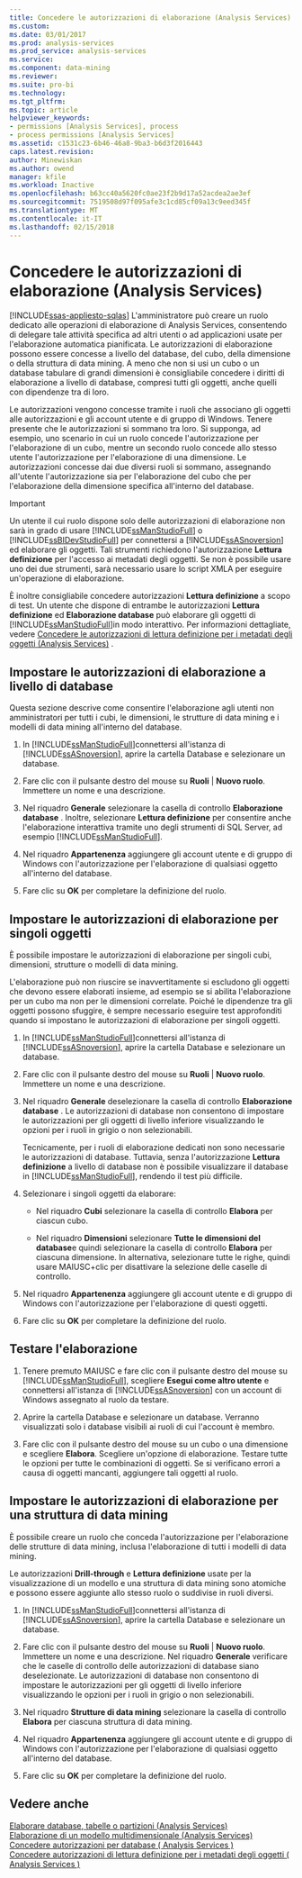 ```yaml
---
title: Concedere le autorizzazioni di elaborazione (Analysis Services) | Documenti Microsoft
ms.custom: 
ms.date: 03/01/2017
ms.prod: analysis-services
ms.prod_service: analysis-services
ms.service: 
ms.component: data-mining
ms.reviewer: 
ms.suite: pro-bi
ms.technology: 
ms.tgt_pltfrm: 
ms.topic: article
helpviewer_keywords:
- permissions [Analysis Services], process
- process permissions [Analysis Services]
ms.assetid: c1531c23-6b46-46a8-9ba3-b6d3f2016443
caps.latest.revision: 
author: Minewiskan
ms.author: owend
manager: kfile
ms.workload: Inactive
ms.openlocfilehash: b63cc40a5620fc0ae23f2b9d17a52acdea2ae3ef
ms.sourcegitcommit: 7519508d97f095afe3c1cd85cf09a13c9eed345f
ms.translationtype: MT
ms.contentlocale: it-IT
ms.lasthandoff: 02/15/2018
---
```

# <a name="grant-process-permissions-analysis-services"></a>Concedere le autorizzazioni di elaborazione (Analysis Services)
[!INCLUDE[ssas-appliesto-sqlas](../../includes/ssas-appliesto-sqlas.md)]
L'amministratore può creare un ruolo dedicato alle operazioni di elaborazione di Analysis Services, consentendo di delegare tale attività specifica ad altri utenti o ad applicazioni usate per l'elaborazione automatica pianificata. Le autorizzazioni di elaborazione possono essere concesse a livello del database, del cubo, della dimensione o della struttura di data mining. A meno che non si usi un cubo o un database tabulare di grandi dimensioni è consigliabile concedere i diritti di elaborazione a livello di database, compresi tutti gli oggetti, anche quelli con dipendenze tra di loro.  
  
 Le autorizzazioni vengono concesse tramite i ruoli che associano gli oggetti alle autorizzazioni e gli account utente e di gruppo di Windows. Tenere presente che le autorizzazioni si sommano tra loro. Si supponga, ad esempio, uno scenario in cui un ruolo concede l'autorizzazione per l'elaborazione di un cubo, mentre un secondo ruolo concede allo stesso utente l'autorizzazione per l'elaborazione di una dimensione. Le autorizzazioni concesse dai due diversi ruoli si sommano, assegnando all'utente l'autorizzazione sia per l'elaborazione del cubo che per l'elaborazione della dimensione specifica all'interno del database.  
  
> [!IMPORTANT]  
>  Un utente il cui ruolo dispone solo delle autorizzazioni di elaborazione non sarà in grado di usare [!INCLUDE[ssManStudioFull](../../includes/ssmanstudiofull-md.md)] o [!INCLUDE[ssBIDevStudioFull](../../includes/ssbidevstudiofull-md.md)] per connettersi a [!INCLUDE[ssASnoversion](../../includes/ssasnoversion-md.md)] ed elaborare gli oggetti. Tali strumenti richiedono l'autorizzazione **Lettura definizione** per l'accesso ai metadati degli oggetti. Se non è possibile usare uno dei due strumenti, sarà necessario usare lo script XMLA per eseguire un'operazione di elaborazione.  
>   
>  È inoltre consigliabile concedere autorizzazioni **Lettura definizione** a scopo di test. Un utente che dispone di entrambe le autorizzazioni **Lettura definizione** ed **Elaborazione database** può elaborare gli oggetti di [!INCLUDE[ssManStudioFull](../../includes/ssmanstudiofull-md.md)]in modo interattivo. Per informazioni dettagliate, vedere [Concedere le autorizzazioni di lettura definizione per i metadati degli oggetti &#40;Analysis Services&#41;](../../analysis-services/multidimensional-models/grant-read-definition-permissions-on-object-metadata-analysis-services.md) .  
  
## <a name="set-processing-permissions-at-the-database-level"></a>Impostare le autorizzazioni di elaborazione a livello di database  
 Questa sezione descrive come consentire l'elaborazione agli utenti non amministratori per tutti i cubi, le dimensioni, le strutture di data mining e i modelli di data mining all'interno del database.  
  
1.  In [!INCLUDE[ssManStudioFull](../../includes/ssmanstudiofull-md.md)]connettersi all'istanza di [!INCLUDE[ssASnoversion](../../includes/ssasnoversion-md.md)], aprire la cartella Database e selezionare un database.  
  
2.  Fare clic con il pulsante destro del mouse su **Ruoli** | **Nuovo ruolo**. Immettere un nome e una descrizione.  
  
3.  Nel riquadro **Generale** selezionare la casella di controllo **Elaborazione database** . Inoltre, selezionare **Lettura definizione** per consentire anche l'elaborazione interattiva tramite uno degli strumenti di SQL Server, ad esempio [!INCLUDE[ssManStudioFull](../../includes/ssmanstudiofull-md.md)].  
  
4.  Nel riquadro **Appartenenza** aggiungere gli account utente e di gruppo di Windows con l'autorizzazione per l'elaborazione di qualsiasi oggetto all'interno del database.  
  
5.  Fare clic su **OK** per completare la definizione del ruolo.  
  
## <a name="set-processing-permissions-on-individual-objects"></a>Impostare le autorizzazioni di elaborazione per singoli oggetti  
 È possibile impostare le autorizzazioni di elaborazione per singoli cubi, dimensioni, strutture o modelli di data mining.  
  
 L'elaborazione può non riuscire se inavvertitamente si escludono gli oggetti che devono essere elaborati insieme, ad esempio se si abilita l'elaborazione per un cubo ma non per le dimensioni correlate. Poiché le dipendenze tra gli oggetti possono sfuggire, è sempre necessario eseguire test approfonditi quando si impostano le autorizzazioni di elaborazione per singoli oggetti.  
  
1.  In [!INCLUDE[ssManStudioFull](../../includes/ssmanstudiofull-md.md)]connettersi all'istanza di [!INCLUDE[ssASnoversion](../../includes/ssasnoversion-md.md)], aprire la cartella Database e selezionare un database.  
  
2.  Fare clic con il pulsante destro del mouse su **Ruoli** | **Nuovo ruolo**. Immettere un nome e una descrizione.  
  
3.  Nel riquadro **Generale** deselezionare la casella di controllo **Elaborazione database** . Le autorizzazioni di database non consentono di impostare le autorizzazioni per gli oggetti di livello inferiore visualizzando le opzioni per i ruoli in grigio o non selezionabili.  
  
     Tecnicamente, per i ruoli di elaborazione dedicati non sono necessarie le autorizzazioni di database. Tuttavia, senza l'autorizzazione **Lettura definizione** a livello di database non è possibile visualizzare il database in [!INCLUDE[ssManStudioFull](../../includes/ssmanstudiofull-md.md)], rendendo il test più difficile.  
  
4.  Selezionare i singoli oggetti da elaborare:  
  
    -   Nel riquadro **Cubi** selezionare la casella di controllo **Elabora** per ciascun cubo.  
  
    -   Nel riquadro **Dimensioni** selezionare **Tutte le dimensioni del database**e quindi selezionare la casella di controllo **Elabora** per ciascuna dimensione. In alternativa, selezionare tutte le righe, quindi usare MAIUSC+clic per disattivare la selezione delle caselle di controllo.  
  
5.  Nel riquadro **Appartenenza** aggiungere gli account utente e di gruppo di Windows con l'autorizzazione per l'elaborazione di questi oggetti.  
  
6.  Fare clic su **OK** per completare la definizione del ruolo.  
  
## <a name="test-processing"></a>Testare l'elaborazione  
  
1.  Tenere premuto MAIUSC e fare clic con il pulsante destro del mouse su [!INCLUDE[ssManStudioFull](../../includes/ssmanstudiofull-md.md)], scegliere **Esegui come altro utente** e connettersi all'istanza di [!INCLUDE[ssASnoversion](../../includes/ssasnoversion-md.md)] con un account di Windows assegnato al ruolo da testare.  
  
2.  Aprire la cartella Database e selezionare un database. Verranno visualizzati solo i database visibili ai ruoli di cui l'account è membro.  
  
3.  Fare clic con il pulsante destro del mouse su un cubo o una dimensione e scegliere **Elabora**. Scegliere un'opzione di elaborazione. Testare tutte le opzioni per tutte le combinazioni di oggetti. Se si verificano errori a causa di oggetti mancanti, aggiungere tali oggetti al ruolo.  
  
## <a name="set-processing-permissions-on-a-data-mining-structure"></a>Impostare le autorizzazioni di elaborazione per una struttura di data mining  
 È possibile creare un ruolo che conceda l'autorizzazione per l'elaborazione delle strutture di data mining, inclusa l'elaborazione di tutti i modelli di data mining.  
  
 Le autorizzazioni **Drill-through** e **Lettura definizione** usate per la visualizzazione di un modello e una struttura di data mining sono atomiche e possono essere aggiunte allo stesso ruolo o suddivise in ruoli diversi.  
  
1.  In [!INCLUDE[ssManStudioFull](../../includes/ssmanstudiofull-md.md)]connettersi all'istanza di [!INCLUDE[ssASnoversion](../../includes/ssasnoversion-md.md)], aprire la cartella Database e selezionare un database.  
  
2.  Fare clic con il pulsante destro del mouse su **Ruoli** | **Nuovo ruolo**. Immettere un nome e una descrizione. Nel riquadro **Generale** verificare che le caselle di controllo delle autorizzazioni di database siano deselezionate. Le autorizzazioni di database non consentono di impostare le autorizzazioni per gli oggetti di livello inferiore visualizzando le opzioni per i ruoli in grigio o non selezionabili.  
  
3.  Nel riquadro **Strutture di data mining** selezionare la casella di controllo **Elabora** per ciascuna struttura di data mining.  
  
4.  Nel riquadro **Appartenenza** aggiungere gli account utente e di gruppo di Windows con l'autorizzazione per l'elaborazione di qualsiasi oggetto all'interno del database.  
  
5.  Fare clic su **OK** per completare la definizione del ruolo.  
  
## <a name="see-also"></a>Vedere anche  
 [Elaborare database, tabelle o partizioni &#40;Analysis Services&#41;](../../analysis-services/tabular-models/process-database-table-or-partition-analysis-services.md)   
 [Elaborazione di un modello multidimensionale &#40;Analysis Services&#41;](../../analysis-services/multidimensional-models/processing-a-multidimensional-model-analysis-services.md)   
 [Concedere autorizzazioni per database &#40; Analysis Services &#41;](../../analysis-services/multidimensional-models/grant-database-permissions-analysis-services.md)   
 [Concedere autorizzazioni di lettura definizione per i metadati degli oggetti &#40; Analysis Services &#41;](../../analysis-services/multidimensional-models/grant-read-definition-permissions-on-object-metadata-analysis-services.md)  
  
  
